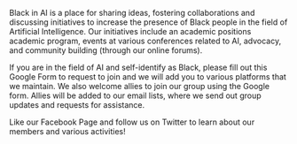 Black in AI is a place for sharing ideas, fostering collaborations and discussing initiatives to increase the presence of Black people in the field of Artificial Intelligence. Our initiatives include an academic positions academic program, events at various conferences related to AI, advocacy, and community building (through our online forums).

If you are in the field of AI and self-identify as Black, please fill out this Google Form to request to join and we will add you to various platforms that we maintain. We also welcome allies to join our group using the Google form. Allies will be added to our email lists, where we send out group updates and requests for assistance.

Like our Facebook Page and follow us on Twitter to learn about our members and various activities!